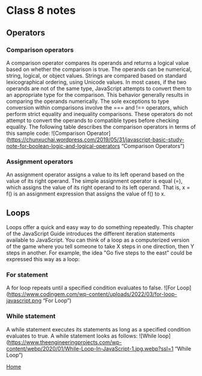 # Class 8 notes

## Operators

### Comparison operators

A comparison operator compares its operands and returns a logical value based on whether the comparison is true. The operands can be numerical, string, logical, or object values. Strings are compared based on standard lexicographical ordering, using Unicode values. In most cases, if the two operands are not of the same type, JavaScript attempts to convert them to an appropriate type for the comparison. This behavior generally results in comparing the operands numerically. The sole exceptions to type conversion within comparisons involve the === and !== operators, which perform strict equality and inequality comparisons. These operators do not attempt to convert the operands to compatible types before checking equality. The following table describes the comparison operators in terms of this sample code:
![Comparison Operator](<https://chunxuchai.wordpress.com/2019/05/31/javascript-basic-study-note-for-boolean-logic-and-logical-operators> “Comparison Operators”)

### Assignment operators

An assignment operator assigns a value to its left operand based on the value of its right operand. The simple assignment operator is equal (=), which assigns the value of its right operand to its left operand. That is, x = f() is an assignment expression that assigns the value of f() to x.

## Loops

Loops offer a quick and easy way to do something repeatedly. This chapter of the JavaScript Guide introduces the different iteration statements available to JavaScript.
You can think of a loop as a computerized version of the game where you tell someone to take X steps in one direction, then Y steps in another. For example, the idea "Go five steps to the east" could be expressed this way as a loop:

### For statement

A for loop repeats until a specified condition evaluates to false.
![For Loop](<https://www.codingem.com/wp-content/uploads/2022/03/for-loop-javascript.png> “For Loop”)

### While statement

A while statement executes its statements as long as a specified condition evaluates to true. A while statement looks as follows:
![While loop](<https://www.theengineeringprojects.com/wp-content/webp/2020/01/While-Loop-In-JavaScript-1.jpg.webp?ssl=1> “While Loop”)

[Home](README.md)